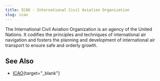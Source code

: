 ```yaml
---
title: ICAO - International Civil Aviation Organization
slug: icao
---
```


The International Civil Aviation Organization is an agency of the
United Nations.
It codifies the principles and techniques of international air
navigation and fosters the planning and development of
international air transport to ensure safe and orderly growth.

## See Also

* [ICAO](http://www.icao.int){target="_blank"}
